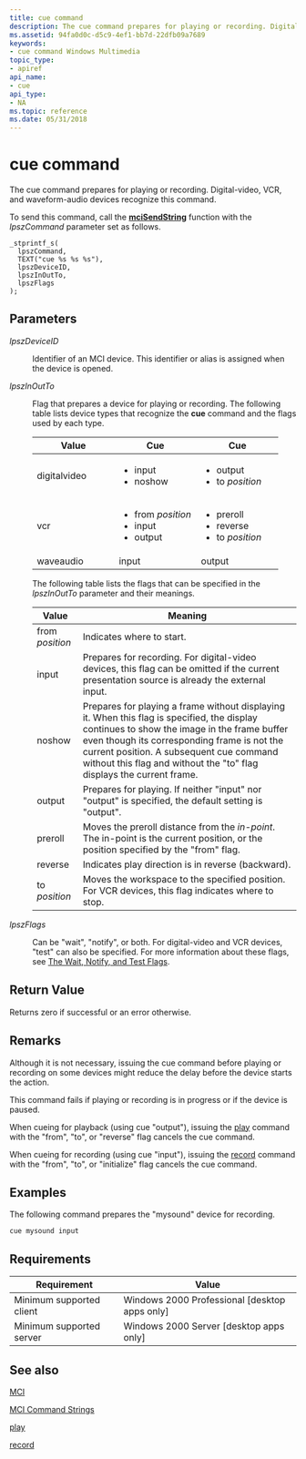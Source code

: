 ```yaml
---
title: cue command
description: The cue command prepares for playing or recording. Digital-video, VCR, and waveform-audio devices recognize this command.
ms.assetid: 94fa0d0c-d5c9-4ef1-bb7d-22dfb09a7689
keywords:
- cue command Windows Multimedia
topic_type:
- apiref
api_name:
- cue
api_type:
- NA
ms.topic: reference
ms.date: 05/31/2018
---
```


# cue command

The cue command prepares for playing or recording. Digital-video, VCR, and waveform-audio devices recognize this command.

To send this command, call the [**mciSendString**](/previous-versions//dd757161(v=vs.85)) function with the *lpszCommand* parameter set as follows.

``` syntax
_stprintf_s(
  lpszCommand, 
  TEXT("cue %s %s %s"), 
  lpszDeviceID, 
  lpszInOutTo, 
  lpszFlags
); 
```

## Parameters

<dl> <dt>

<span id="lpszDeviceID"></span><span id="lpszdeviceid"></span><span id="LPSZDEVICEID"></span>*lpszDeviceID*
</dt> <dd>

Identifier of an MCI device. This identifier or alias is assigned when the device is opened.

</dd> <dt>

<span id="lpszInOutTo"></span><span id="lpszinoutto"></span><span id="LPSZINOUTTO"></span>*lpszInOutTo*
</dt> <dd>

Flag that prepares a device for playing or recording. The following table lists device types that recognize the **cue** command and the flags used by each type.



<table>
<colgroup>
<col style="width: 33%" />
<col style="width: 33%" />
<col style="width: 33%" />
</colgroup>
<thead>
<tr class="header">
<th>Value</th>
<th>Cue</th>
<th>Cue</th>
</tr>
</thead>
<tbody>
<tr class="odd">
<td>digitalvideo</td>
<td><ul>
<li>input</li>
<li>noshow</li>
</ul></td>
<td><ul>
<li>output</li>
<li>to <em>position</em></li>
</ul></td>
</tr>
<tr class="even">
<td>vcr</td>
<td><ul>
<li>from <em>position</em></li>
<li>input</li>
<li>output</li>
</ul></td>
<td><ul>
<li>preroll</li>
<li>reverse</li>
<li>to <em>position</em></li>
</ul></td>
</tr>
<tr class="odd">
<td>waveaudio</td>
<td>input</td>
<td>output</td>
</tr>
</tbody>
</table>



 

The following table lists the flags that can be specified in the *lpszInOutTo* parameter and their meanings.



| Value           | Meaning                                                                                                                                                                                                                                                                                                        |
|-----------------|----------------------------------------------------------------------------------------------------------------------------------------------------------------------------------------------------------------------------------------------------------------------------------------------------------------|
| from *position* | Indicates where to start.                                                                                                                                                                                                                                                                                      |
| input           | Prepares for recording. For digital-video devices, this flag can be omitted if the current presentation source is already the external input.                                                                                                                                                                  |
| noshow          | Prepares for playing a frame without displaying it. When this flag is specified, the display continues to show the image in the frame buffer even though its corresponding frame is not the current position. A subsequent cue command without this flag and without the "to" flag displays the current frame. |
| output          | Prepares for playing. If neither "input" nor "output" is specified, the default setting is "output".                                                                                                                                                                                                           |
| preroll         | Moves the preroll distance from the *in-point*. The in-point is the current position, or the position specified by the "from" flag.                                                                                                                                                                            |
| reverse         | Indicates play direction is in reverse (backward).                                                                                                                                                                                                                                                             |
| to *position*   | Moves the workspace to the specified position. For VCR devices, this flag indicates where to stop.                                                                                                                                                                                                             |



 

</dd> <dt>

<span id="lpszFlags"></span><span id="lpszflags"></span><span id="LPSZFLAGS"></span>*lpszFlags*
</dt> <dd>

Can be "wait", "notify", or both. For digital-video and VCR devices, "test" can also be specified. For more information about these flags, see [The Wait, Notify, and Test Flags](the-wait-notify-and-test-flags.md).

</dd> </dl>

## Return Value

Returns zero if successful or an error otherwise.

## Remarks

Although it is not necessary, issuing the cue command before playing or recording on some devices might reduce the delay before the device starts the action.

This command fails if playing or recording is in progress or if the device is paused.

When cueing for playback (using cue "output"), issuing the [play](play.md) command with the "from", "to", or "reverse" flag cancels the cue command.

When cueing for recording (using cue "input"), issuing the [record](record.md) command with the "from", "to", or "initialize" flag cancels the cue command.

## Examples

The following command prepares the "mysound" device for recording.

``` syntax
cue mysound input
```

## Requirements



| Requirement | Value |
|-------------------------------------|------------------------------------------------------------|
| Minimum supported client<br/> | Windows 2000 Professional \[desktop apps only\]<br/> |
| Minimum supported server<br/> | Windows 2000 Server \[desktop apps only\]<br/>       |



## See also

<dl> <dt>

[MCI](mci.md)
</dt> <dt>

[MCI Command Strings](mci-command-strings.md)
</dt> <dt>

[play](play.md)
</dt> <dt>

[record](record.md)
</dt> </dl>

 

